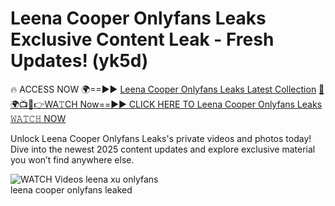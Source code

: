 # Leena Cooper Onlyfans Leaks Exclusive Content Leak - Fresh Updates! (yk5d)

🔥 ACCESS NOW 🌍==►► <a href="https://tinyurl.com/3fjeunct" rel="nofollow">Leena Cooper Onlyfans Leaks Latest Collection</a></h3>
[🔴🌍📺📱👉WA𝚃CH Now==►► CLICK HERE TO Leena Cooper Onlyfans Leaks 𝚆𝙰𝚃𝙲𝙷 NOW](https://tinyurl.com/3fjeunct)

Unlock Leena Cooper Onlyfans Leaks's private videos and photos today! Dive into the newest 2025 content updates and explore exclusive material you won’t find anywhere else.


<a href="https://tinyurl.com/3fjeunct" rel="nofollow" data-target="animated-image.originalLink"><img src="https://camo.githubusercontent.com/8a4f000d20f83aca3bf7ec5f350d767afa0574a8a352519fd8cfa583a6f93a33/68747470733a2f2f692e696d6775722e636f6d2f644a486b345a712e676966" alt="WATCH Videos" data-canonical-src="https://i.imgur.com/dJHk4Zq.gif" style="max-width: 100%; display: inline-block;" data-target="animated-image.originalImage"></a>
leena xu onlyfans<br>
leena cooper onlyfans leaked